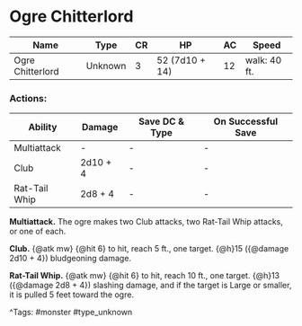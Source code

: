 # Ogre Chitterlord

| Name | Type | CR | HP | AC | Speed |
|------|------|----|----|----|-------|
| Ogre Chitterlord | Unknown | 3 | 52 (7d10 + 14) | 12 | walk: 40 ft. |

### Actions:

| Ability | Damage | Save DC & Type | On Successful Save |
|---------|--------|----------------|--------------------|
| Multiattack | - | - | - |
| Club | 2d10 + 4 | - | - |
| Rat-Tail Whip | 2d8 + 4 | - | - |


**Multiattack.** The ogre makes two Club attacks, two Rat-Tail Whip attacks, or one of each.

**Club.** {@atk mw} {@hit 6} to hit, reach 5 ft., one target. {@h}15 ({@damage 2d10 + 4}) bludgeoning damage.

**Rat-Tail Whip.** {@atk mw} {@hit 6} to hit, reach 10 ft., one target. {@h}13 ({@damage 2d8 + 4}) slashing damage, and if the target is Large or smaller, it is pulled 5 feet toward the ogre.

^Tags: #monster #type_unknown
